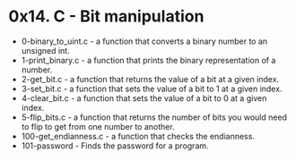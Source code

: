 # 0x14. C - Bit manipulation  
- 0-binary_to_uint.c - a function that converts a binary number to an unsigned int.  
- 1-print_binary.c - a function that prints the binary representation of a number.  
- 2-get_bit.c - a function that returns the value of a bit at a given index.  
- 3-set_bit.c - a function that sets the value of a bit to 1 at a given index.  
- 4-clear_bit.c - a function that sets the value of a bit to 0 at a given index.  
- 5-flip_bits.c - a function that returns the number of bits you would need to flip to get from one number to another.  
- 100-get_endianness.c - a function that checks the endianness.  
- 101-password - Finds the password for a program.

